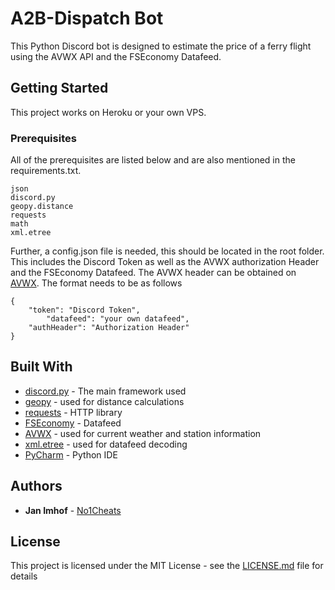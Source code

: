 # A2B-Dispatch Bot

This Python Discord bot is designed to estimate the price of a ferry flight using the AVWX API and the FSEconomy Datafeed.

## Getting Started

This project works on Heroku or your own VPS.

### Prerequisites

All of the prerequisites are listed below and are also mentioned in the requirements.txt.

```
json
discord.py
geopy.distance
requests
math
xml.etree
```

Further, a config.json file is needed, this should be located in the root folder. This includes the Discord Token as well as the AVWX authorization Header and the FSEconomy Datafeed. 
The AVWX header can be obtained on [AVWX](https://avwx.rest/). The format needs to be as follows

```
{
	"token": "Discord Token",
        "datafeed": "your own datafeed",
	"authHeader": "Authorization Header"
}
```

## Built With

* [discord.py](https://github.com/Rapptz/discord.py) - The main framework used
* [geopy](https://github.com/geopy/geopy) - used for distance calculations
* [requests](https://github.com/psf/requests) - HTTP library
* [FSEconomy](https://fseconomy.net) - Datafeed
* [AVWX](https://github.com/avwx-rest/avwx-api) - used for current weather and station information 
* [xml.etree](https://github.com/python/cpython/blob/3.8/Lib/xml/etree/ElementTree.py) - used for datafeed decoding
* [PyCharm](https://www.jetbrains.com/pycharm/) - Python IDE

## Authors

* **Jan Imhof** - [No1Cheats](https://github.com/No1Cheats)

## License

This project is licensed under the MIT License - see the [LICENSE.md](https://github.com/No1Cheats/a2b-disptach/blob/master/LICENSE) file for details